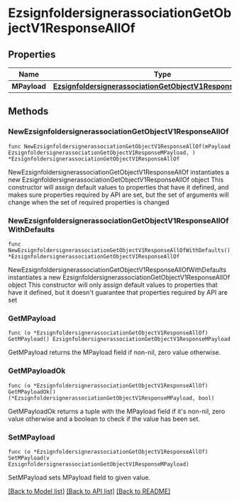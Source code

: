 # EzsignfoldersignerassociationGetObjectV1ResponseAllOf

## Properties

Name | Type | Description | Notes
------------ | ------------- | ------------- | -------------
**MPayload** | [**EzsignfoldersignerassociationGetObjectV1ResponseMPayload**](EzsignfoldersignerassociationGetObjectV1ResponseMPayload.md) |  | 

## Methods

### NewEzsignfoldersignerassociationGetObjectV1ResponseAllOf

`func NewEzsignfoldersignerassociationGetObjectV1ResponseAllOf(mPayload EzsignfoldersignerassociationGetObjectV1ResponseMPayload, ) *EzsignfoldersignerassociationGetObjectV1ResponseAllOf`

NewEzsignfoldersignerassociationGetObjectV1ResponseAllOf instantiates a new EzsignfoldersignerassociationGetObjectV1ResponseAllOf object
This constructor will assign default values to properties that have it defined,
and makes sure properties required by API are set, but the set of arguments
will change when the set of required properties is changed

### NewEzsignfoldersignerassociationGetObjectV1ResponseAllOfWithDefaults

`func NewEzsignfoldersignerassociationGetObjectV1ResponseAllOfWithDefaults() *EzsignfoldersignerassociationGetObjectV1ResponseAllOf`

NewEzsignfoldersignerassociationGetObjectV1ResponseAllOfWithDefaults instantiates a new EzsignfoldersignerassociationGetObjectV1ResponseAllOf object
This constructor will only assign default values to properties that have it defined,
but it doesn't guarantee that properties required by API are set

### GetMPayload

`func (o *EzsignfoldersignerassociationGetObjectV1ResponseAllOf) GetMPayload() EzsignfoldersignerassociationGetObjectV1ResponseMPayload`

GetMPayload returns the MPayload field if non-nil, zero value otherwise.

### GetMPayloadOk

`func (o *EzsignfoldersignerassociationGetObjectV1ResponseAllOf) GetMPayloadOk() (*EzsignfoldersignerassociationGetObjectV1ResponseMPayload, bool)`

GetMPayloadOk returns a tuple with the MPayload field if it's non-nil, zero value otherwise
and a boolean to check if the value has been set.

### SetMPayload

`func (o *EzsignfoldersignerassociationGetObjectV1ResponseAllOf) SetMPayload(v EzsignfoldersignerassociationGetObjectV1ResponseMPayload)`

SetMPayload sets MPayload field to given value.



[[Back to Model list]](../README.md#documentation-for-models) [[Back to API list]](../README.md#documentation-for-api-endpoints) [[Back to README]](../README.md)


